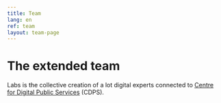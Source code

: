 ```yaml
---
title: Team
lang: en
ref: team
layout: team-page
---
```


# The extended team

Labs is the collective creation of a lot digital experts connected to [Centre for Digital Public Services](https://digitalpublicservices.gov.wales/) (CDPS).

